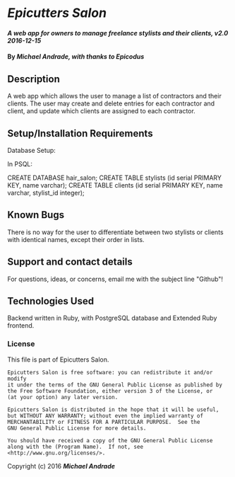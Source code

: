 # _Epicutters Salon_

#### _A web app for owners to manage freelance stylists and their clients, v2.0 2016-12-15_

#### By _Michael Andrade, with thanks to Epicodus_

## Description

A web app which allows the user to manage a list of contractors and their clients. The user may create and delete entries for each contractor and client, and update which clients are assigned to each contractor.

## Setup/Installation Requirements

Database Setup:

In PSQL:

CREATE DATABASE hair_salon;
CREATE TABLE stylists (id serial PRIMARY KEY, name varchar);
CREATE TABLE clients (id serial PRIMARY KEY, name varchar, stylist_id integer);


## Known Bugs

There is no way for the user to differentiate between two stylists or clients with identical names, except their order in lists.

## Support and contact details

For questions, ideas, or concerns, email me with the subject line "Github"!

## Technologies Used

Backend written in Ruby, with PostgreSQL database and Extended Ruby frontend.

### License

This file is part of Epicutters Salon.

    Epicutters Salon is free software: you can redistribute it and/or modify
    it under the terms of the GNU General Public License as published by
    the Free Software Foundation, either version 3 of the License, or
    (at your option) any later version.

    Epicutters Salon is distributed in the hope that it will be useful,
    but WITHOUT ANY WARRANTY; without even the implied warranty of
    MERCHANTABILITY or FITNESS FOR A PARTICULAR PURPOSE.  See the
    GNU General Public License for more details.

    You should have received a copy of the GNU General Public License
    along with the (Program Name).  If not, see <http://www.gnu.org/licenses/>.

Copyright (c) 2016 **_Michael Andrade_**
